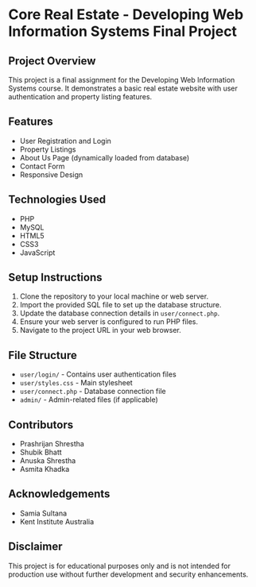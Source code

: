 # Core Real Estate - Developing Web Information Systems Final Project

## Project Overview
This project is a final assignment for the Developing Web Information Systems course. It demonstrates a basic real estate website with user authentication and property listing features.

## Features
- User Registration and Login
- Property Listings
- About Us Page (dynamically loaded from database)
- Contact Form
- Responsive Design

## Technologies Used
- PHP
- MySQL
- HTML5
- CSS3
- JavaScript 

## Setup Instructions
1. Clone the repository to your local machine or web server.
2. Import the provided SQL file to set up the database structure.
3. Update the database connection details in `user/connect.php`.
4. Ensure your web server is configured to run PHP files.
5. Navigate to the project URL in your web browser.

## File Structure
- `user/login/` - Contains user authentication files
- `user/styles.css` - Main stylesheet
- `user/connect.php` - Database connection file
- `admin/` - Admin-related files (if applicable)

## Contributors
- Prashrijan Shrestha
- Shubik Bhatt
- Anuska Shrestha
- Asmita Khadka

## Acknowledgements
- Samia Sultana
- Kent Institute Australia

## Disclaimer
This project is for educational purposes only and is not intended for production use without further development and security enhancements.
